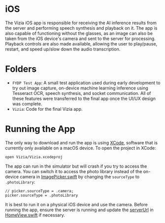 # iOS

The Vizia iOS app is responsible for receiving the AI inference results from the server and performing speech synthesis and playback on it. The app is also capable of functioning without the glasses, as an image can also be taken from the iOS device's camera and sent to the server for processing. Playback controls are also made available, allowing the user to play/pause, restart, and speed up/slow down the audio transcription.

# Folders
* `FYDP Test App`: A small test application used during early development to try out image capture, on-device machine learning inference using Tesseract OCR, speech synthesis, and socket communication. All of these features were transferred to the final app once the UI/UX design was complete.
* `Vizia`: Code for the final Vizia app.

# Running the App
The only way to download and run the app is using [XCode](https://developer.apple.com/xcode/), software that is currently only available on a macOS device. To open the project in XCode:
```
open Vizia/Vizia.xcodeproj
```

The app can run in the simulator but will crash if you try to access the camera. You can switch it to access the photo library instead of the on-device camera in [ImagePicker.swift](Vizia/Vizia/Utils/ImagePicker.swift) by changing the `sourceType` to `.photoLibrary`:
```
// picker.sourceType = .camera;
picker.sourceType = .photoLibrary
```

It is best to run it on a physical iOS device and use the camera. Before running the app, ensure the server is running and update the [serverUrl](https://github.com/vizia-fydp/iOS/blob/4000ec35c28bfa1d76f5c0ea743417d9c471aa40/Vizia/Vizia/Views/HomeView.swift#L25) in [HomeView.swift](Vizia/Vizia/Views/HomeView.swift) if necessary.